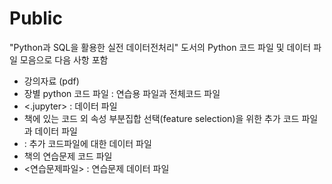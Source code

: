 # Public
"Python과 SQL을 활용한 실전 데이터전처리" 도서의 Python 코드 파일 및 데이터 파일 모음으로 다음 사항 포함

- 강의자료 (pdf)
- 장별 python 코드 파일 : 연습용 파일과 전체코드 파일
- <.jupyter> : 데이터 파일
- 책에 있는 코드 외 속성 부분집합 선택(feature selection)을 위한 추가 코드 파일과 데이터 파일
- <datasets> : 추가 코드파일에 대한 데이터 파일
- 책의 연습문제 코드 파일
- <연습문제파일> : 연습문제 데이터 파일

